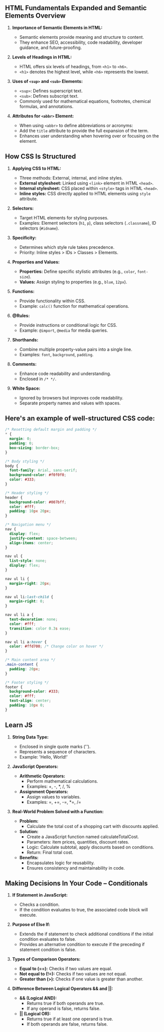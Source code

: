 ## HTML Fundamentals Expanded and Semantic Elements Overview

1. **Importance of Semantic Elements in HTML:**
   - Semantic elements provide meaning and structure to content.
   - They enhance SEO, accessibility, code readability, developer guidance, and future-proofing.

2. **Levels of Headings in HTML:**
   - HTML offers six levels of headings, from `<h1>` to `<h6>`.
   - `<h1>` denotes the highest level, while `<h6>` represents the lowest.

3. **Uses of `<sup>` and `<sub>` Elements:**
   - `<sup>`: Defines superscript text.
   - `<sub>`: Defines subscript text.
   - Commonly used for mathematical equations, footnotes, chemical formulas, and annotations.

4. **Attributes for `<abbr>` Element:**
   - When using `<abbr>` to define abbreviations or acronyms:
   - Add the `title` attribute to provide the full expansion of the term.
   - Enhances user understanding when hovering over or focusing on the element.

## How CSS Is Structured

1. **Applying CSS to HTML:**
   - Three methods: External, internal, and inline styles.
   - **External stylesheet:** Linked using `<link>` element in HTML `<head>`.
   - **Internal stylesheet:** CSS placed within `<style>` tags in HTML `<head>`.
   - **Inline styles:** CSS directly applied to HTML elements using `style` attribute.

2. **Selectors:**
   - Target HTML elements for styling purposes.
   - Examples: Element selectors (`h1`, `p`), class selectors (`.classname`), ID selectors (`#idname`).

3. **Specificity:**
   - Determines which style rule takes precedence.
   - Priority: Inline styles > IDs > Classes > Elements.

4. **Properties and Values:**
   - **Properties:** Define specific stylistic attributes (e.g., `color`, `font-size`).
   - **Values:** Assign styling to properties (e.g., `blue`, `12px`).

5. **Functions:**
   - Provide functionality within CSS.
   - Example: `calc()` function for mathematical operations.

6. **@Rules:**
   - Provide instructions or conditional logic for CSS.
   - Example: `@import`, `@media` for media queries.

7. **Shorthands:**
   - Combine multiple property-value pairs into a single line.
   - Examples: `font`, `background`, `padding`.

8. **Comments:**
   - Enhance code readability and understanding.
   - Enclosed in `/* */`.

9. **White Space:**
   - Ignored by browsers but improves code readability.
   - Separate property names and values with spaces.

## Here's an example of well-structured CSS code:


```css
/* Resetting default margin and padding */
* {
  margin: 0;
  padding: 0;
  box-sizing: border-box;
}

/* Body styling */
body {
  font-family: Arial, sans-serif;
  background-color: #f0f0f0;
  color: #333;
}

/* Header styling */
header {
  background-color: #007bff;
  color: #fff;
  padding: 10px 20px;
}

/* Navigation menu */
nav {
  display: flex;
  justify-content: space-between;
  align-items: center;
}

nav ul {
  list-style: none;
  display: flex;
}

nav ul li {
  margin-right: 20px;
}

nav ul li:last-child {
  margin-right: 0;
}

nav ul li a {
  text-decoration: none;
  color: #fff;
  transition: color 0.3s ease;
}

nav ul li a:hover {
  color: #ffd700; /* Change color on hover */
}

/* Main content area */
.main-content {
  padding: 20px;
}

/* Footer styling */
footer {
  background-color: #333;
  color: #fff;
  text-align: center;
  padding: 10px 0;
}
```


## Learn JS

1. **String Data Type:**
   - Enclosed in single quote marks ('').
   - Represents a sequence of characters.
   - Example: 'Hello, World!'

2. **JavaScript Operators:**
   - **Arithmetic Operators:**
     - Perform mathematical calculations.
     - Examples: +, -, *, /, %
   - **Assignment Operators:**
     - Assign values to variables.
     - Examples: =, +=, -=, *=, /=

3. **Real-World Problem Solved with a Function:**
   - **Problem:**
     - Calculate the total cost of a shopping cart with discounts applied.
   - **Solution:**
     - Create a JavaScript function named calculateTotalCost.
     - Parameters: item prices, quantities, discount rates.
     - Logic: Calculate subtotal, apply discounts based on conditions.
     - Return: Final total cost.
   - **Benefits:**
     - Encapsulates logic for reusability.
     - Ensures consistency and maintainability in code.

## Making Decisions In Your Code – Conditionals

1. **If Statement in JavaScript:**
   - Checks a condition.
   - If the condition evaluates to true, the associated code block will execute.

2. **Purpose of Else If:**
   - Extends the if statement to check additional conditions if the initial condition evaluates to false.
   - Provides an alternative condition to execute if the preceding if statement condition is false.

3. **Types of Comparison Operators:**
   - **Equal to (==):** Checks if two values are equal.
   - **Not equal to (!=):** Checks if two values are not equal.
   - **Greater than (>):** Checks if one value is greater than another.

4. **Difference Between Logical Operators && and ||:**
   - **&& (Logical AND):**
     - Returns true if both operands are true.
     - If any operand is false, returns false.
   - **|| (Logical OR):**
     - Returns true if at least one operand is true.
     - If both operands are false, returns false.
